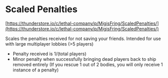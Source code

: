 # Scaled Penalties

[https://thunderstore.io/c/lethal-company/p/MigisFring/ScaledPenalties/](https://thunderstore.io/c/lethal-company/p/MigisFring/ScaledPenalties/)

Scales the penalties received for not saving your friends. Intended for use with large multiplayer lobbies (>5 players)

- Penalty received is 1/(total players)
- Minor penalty when successfully bringing dead players back to ship removed entirely (If you rescue 1 out of 2 bodies, you will only receive 1 instance of a penalty)
